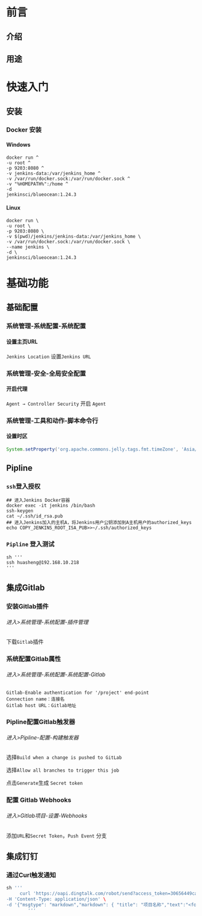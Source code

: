 # 前言

## 介绍

## 用途

# 快速入门

## 安装

### Docker 安装

#### Windows

```
docker run ^
-u root ^
-p 9203:8080 ^
-v jenkins-data:/var/jenkins_home ^
-v /var/run/docker.sock:/var/run/docker.sock ^
-v "%HOMEPATH%":/home ^
-d
jenkinsci/blueocean:1.24.3
```



#### Linux

```
docker run \
-u root \
-p 9203:8080 \
-v $(pwd)/jenkins/jenkins-data:/var/jenkins_home \
-v /var/run/docker.sock:/var/run/docker.sock \
--name jenkins \
-d \
jenkinsci/blueocean:1.24.3
```



# 基础功能

## 基础配置

### 系统管理-系统配置-系统配置

#### 设置主页URL

`Jenkins Location` 设置`Jenkins URL`

### 系统管理-安全-全局安全配置

#### 开启代理

`Agent → Controller Security`  开启 `Agent`

### 系统管理-工具和动作-脚本命令行

#### 设置时区

```groovy
System.setProperty('org.apache.commons.jelly.tags.fmt.timeZone', 'Asia/Shanghai')
```

## Pipline

### `ssh`登入授权

```
## 进入Jenkins Docker容器
docker exec -it jenkins /bin/bash
ssh-keygen
cat ~/.ssh/id_rsa.pub
## 进入Jenkins加入的主机A，将Jenkins用户公钥添加到A主机用户的authorized_keys
echo COPY_JENKINS_ROOT_ISA_PUB>>~/.ssh/authorized_keys
```

### `Pipline` 登入测试

```
sh '''
ssh huasheng@192.168.10.218
'''
```



## 集成Gitlab

### 安装Gitlab插件

###### 进入>系统管理-系统配置-插件管理

下载`Gitlab`插件

### 系统配置Gitlab属性

###### 进入>系统管理-系统配置-系统配置-Gitlab

```
Gitlab-Enable authentication for '/project' end-point
Connection name：连接名
Gitlab host URL：Gitlab地址
```

### Pipline配置Gitlab触发器

###### 进入>Pipline-配置-构建触发器

选择`Build when a change is pushed to GitLab`

选择`Allow all branches to trigger this job`

点击`Generate`生成 `Secret token`

### 配置 Gitlab Webhooks

###### 进入>Gitlab项目-设置-Webhooks

添加`URL`和`Secret Token`，`Push Event` 分支



## 集成钉钉

### 通过Curl触发通知

```groovy
sh '''
     curl 'https://oapi.dingtalk.com/robot/send?access_token=30656449ca040d08ee1f3bc93c0ec0aac95dd694543308ec23441a08150e50dd' \
-H 'Content-Type: application/json' \
-d '{"msgtype": "markdown","markdown": { "title": "项目名称","text":"<font color=#3399ff size=4>项目名称</font> \n\n--- \n - 任务：任务名称 \n - 状态：任务状态"},"at":{"isAtAll": true}}'
        '''
```







